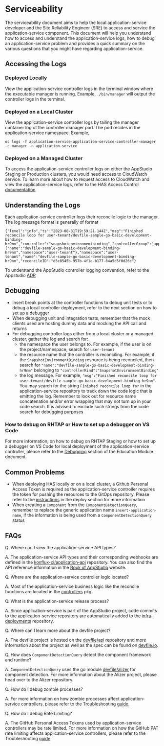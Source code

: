 # Serviceability

The serviceability document aims to help the local application-service developer and the Site Reliability Engineer (SRE) to access and service the application-service component. This document will help you understand how to access and understand the application-service logs, how to debug an application-service problem and provides a quick summary on the various questions that you might have regarding application-service. 

## Accessing the Logs

### Deployed Locally
View the application-service controller logs in the terminal window where the executable manager is running. Example, `./bin/manager` will output the controller logs in the terminal.

### Deployed on a Local Cluster
View the application-service controller logs by tailing the manager container log of the controller manager pod. The pod resides in the application-service namespace. Example,

```
oc logs -f application-service-application-service-controller-manager -c manager -n application-service
```

### Deployed on a Managed Cluster

To access the application-service controller logs on either the AppStudio Staging or Production clusters, you would need access to CloudWatch service. To learn more about how to request access to CloudWatch and view the application-service logs, refer to the HAS Access Control [documentation](https://docs.google.com/document/d/1cK4XGKpXBEYOKfIqSiHuuCfsfHjElxhG9lrlEozzgVE/edit#heading=h.yxk6h5uvh57d). 

## Understanding the Logs
Each application-service controller logs their reconcile logic to the manager. The log message format is generally of format 

```
{"level":"info","ts":"2023-08-31T19:59:21.144Z","msg":"Finished reconcile loop for user-tenant/devfile-sample-go-basic-development-binding-hr9nm","controller":"snapshotenvironmentbinding","controllerGroup":"appstudio.redhat.com","controllerKind":"SnapshotEnvironmentBinding","SnapshotEnvironmentBinding":{"name":"devfile-sample-go-basic-development-binding-hr9nm","namespace":"user-tenant"},"namespace":"user-tenant","name":"devfile-sample-go-basic-development-binding-hr9nm","reconcileID":"d5c8545b-957b-4f1a-b177-84a5d5f0d26c"}
```

To understand the AppStudio controller logging convention, refer to the Appstudio [ADR](https://github.com/redhat-appstudio/book/blob/main/ADR/0006-log-conventions.md)

## Debugging

- Insert break points at the controller functions to debug unit tests or to debug a local controller deployment, refer to the next section on how to set up a debugger
- When debugging unit and integration tests, remember that the mock clients used are hosting dummy data and mocking the API call and returns
- For debugging controller logs either from a local cluster or a managed cluster, gather the log and search for:
  - the namespace the user belongs to. For example, if the user is on the project/namespace, search for `user-tenant`
  - the resource name that the controller is reconciling. For example, if the `SnapshotEnvironmentBinding` resource is being reconciled, then search for `"name":"devfile-sample-go-basic-development-binding-hr9nm"` belonging to `"controllerKind":"SnapshotEnvironmentBinding"`
  - the log message. For example, `"msg":"Finished reconcile loop for user-tenant/devfile-sample-go-basic-development-binding-hr9nm"`. You may search for the string `Finished reconcile loop for` in the application-service repository to track down the code logic that is emitting the log. Remember to look out for resource name concatenation and/or error wrapping that may not turn up in your code search. It is advised to exclude such strings from the code search for debugging purposes

### How to debug on RHTAP or How to set up a debugger on VS Code

For more information, on how to debug on RHTAP Staging or how to set up a debugger on VS Code for local deployment of the application-service controller, please refer to the [Debugging](https://docs.google.com/document/d/1dneldJepfnJ6LnESSYMIhKqmFgjMtf_om_Eud5NMDtU/edit#heading=h.lz54tm3le87l) section of the Education Module document.

## Common Problems
- When deploying HAS locally or on a local cluster, a Github Personal Access Token is required as the application-service controller requires the token for pushing the resources to the GitOps repository. Please refer to the [instructions](../docs/build-test-and-deploy.md#setting-the-github-token-environment-variable) in the deploy section for more information
- When creating a `Component` from the `ComponentDetectionQuery`, remember to replace the generic application name `insert-application-name`, if the information is being used from a `ComponentDetectionQuery` status

## FAQs
Q. Where can I view the application-service API types?

A. The application-service API types and their corresponding webhooks are defined in the [konflux-ci/application-api](https://github.com/konflux-ci/application-api) repository. You can also find the API reference information in the [Book of AppStudio](https://redhat-appstudio.github.io/architecture/ref/index.html) website.

Q. Where are the application-service controller logic located?

A. Most of the application-service business logic like the reconcile functions are located in the [controllers](https://github.com/redhat-appstudio/application-service/tree/main/controllers) pkg.

Q. What is the application-service release process?

A. Since application-service is part of the AppStudio project, code commits to the application-service repository are automatically added to the [infra-deployments](https://github.com/redhat-appstudio/infra-deployments/tree/main/components/has) repository.

Q. Where can I learn more about the devfile project?

A. The devfile project is hosted on the [devfile/api](https://github.com/devfile/api) repository and more information about the project as well as the spec can be found on [devfile.io](https://devfile.io/).

Q. How does `ComponentDetectionQuery` detect the component framework and runtime?

A. `ComponentDetectionQuery` uses the go module [devfile/alizer](https://github.com/devfile/alizer) for component detection. For more information about the Alizer project, please head over to the Alizer repository.

Q. How do I debug zombie processes?

A. For more information on how zombie processes affect application-service controllers, please refer to the Troubleshooting [guide](https://docs.google.com/document/d/1yCFkFslhbdd8M_RarRhZcgx6gm9nr2JwDObxNtl4H-U/edit#heading=h.4brqv3sh6lq9).

Q. How do I debug Rate Limiting?

A. The GitHub Personal Access Tokens used by application-service controllers may be rate limited. For more information on how the GitHub PAT rate limiting affects application-service controllers, please refer to the Troubleshooting [guide](https://docs.google.com/document/d/1yCFkFslhbdd8M_RarRhZcgx6gm9nr2JwDObxNtl4H-U/edit#heading=h.3xnfno3qm3if).
